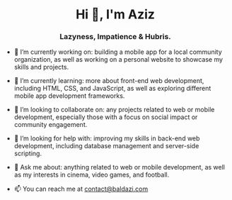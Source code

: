 <h1 align="center">Hi 👋, I'm Aziz</h1>
<h3 align="center">Lazyness, Impatience & Hubris.</h3>



- 🔭 I’m currently working on: building a mobile app for a local community organization, as well as working on a personal website to showcase my skills and projects.

- 🌱 I’m currently learning: more about front-end web development, including HTML, CSS, and JavaScript, as well as exploring different mobile app development frameworks.

- 👯 I’m looking to collaborate on: any projects related to web or mobile development, especially those with a focus on social impact or community engagement.

- 🤔 I’m looking for help with: improving my skills in back-end web development, including database management and server-side scripting.

- 💬 Ask me about: anything related to web or mobile development, as well as my interests in cinema, video games, and football.

- 📫 You can reach me at [contact@baldazi.com](https://baldazi.com/contact/)
